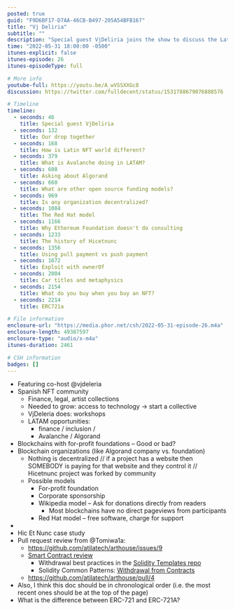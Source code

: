 ```yaml
---
posted: true
guid: "F9D6BF17-D7AA-46CB-B497-205A54BFB167"
title: "Vj Deliria"
subtitle: ""
description: "Special guest VjDeliria joins the show to discuss the Latin American NFT community, Avalanche and Algorand's impact in the region, and different funding models for open source projects."
time: "2022-05-31 18:00:00 -0500"
itunes-explicit: false
itunes-episode: 26
itunes-episodeType: full

# More info
youtube-full: https://youtu.be/A_wVSSXXGc8
discussion: https://twitter.com/fulldecent/status/1531788679076888576

# Timeline
timeline:
  - seconds: 46
    title: Special guest VjDeliria
  - seconds: 132
    title: Our drop together
  - seconds: 168
    title: How is Latin NFT world different?
  - seconds: 379
    title: What is Avalanche doing in LATAM?
  - seconds: 608
    title: Asking about Algorand
  - seconds: 660
    title: What are other open source funding models?
  - seconds: 969
    title: Is any organization decentralized?
  - seconds: 1084
    title: The Red Hat model
  - seconds: 1166
    title: Why Ethereum Foundation doesn't do consulting
  - seconds: 1233
    title: The history of Hicetnunc
  - seconds: 1356
    title: Using pull payment vs push payment
  - seconds: 1672
    title: Exploit with ownerOf
  - seconds: 2004
    title: Car titles and metaphysics
  - seconds: 2154
    title: What do you buy when you buy an NFT?
  - seconds: 2214
    title: ERC721a

# File information
enclosure-url: "https://media.phor.net/csh/2022-05-31-episode-26.m4a"
enclosure-length: 49387597
enclosure-type: "audio/x-m4a"
itunes-duration: 2461

# CSH information
badges: []
---
```

<!--end of quick notes-->

- Featuring co-host @vjdeleria
- Spanish NFT community
  - Finance, legal, artist collections
  - Needed to grow: access to technology -> start a collective
  - VjDeleria does: workshops
  - LATAM opportunities:
    - finance / inclusion / 
    - Avalanche / Algorand
- Blockchains with for-profit foundations – Good or bad?
- Blockchain organizations (like Algorand company vs. foundation)
  - Nothing is decentralized // if a project has a website then SOMEBODY is paying for that website and they control it // Hicetnunc project was forked by community
  - Possible models
    - For-profit foundation
    - Corporate sponsorship
    - Wikipedia model – Ask for donations directly from readers
      - Most blockchains have no direct pageviews from participants
    - Red Hat model – free software, charge for support
- 
- Hic Et Nunc case study
- Pull request review from @Tomiwa1a:
  - https://github.com/atilatech/arthouse/issues/9
  - [Smart Contract review](https://github.com/atilatech/arthouse/blob/6bee14f231cd220ef9bace823d9830795f7af81d/contracts/Market.sol#L130-L156)
    - Withdrawal best practices in the [Solidity Templates repo](https://github.com/fulldecent/solidity-template/blob/main/contracts/Utilities/Withdrawable.sol)
    - Solidity Common Patterns: [Withdrawal from Contracts](https://docs.soliditylang.org/en/v0.8.14/common-patterns.html?highlight=withdrawal#withdrawal-from-contracts)
  - https://github.com/atilatech/arthouse/pull/4
- Also, I think this doc should be in chronological order (i.e. the most recent ones should be at the top of the page)
- What is the difference between ERC-721 and ERC-721A?